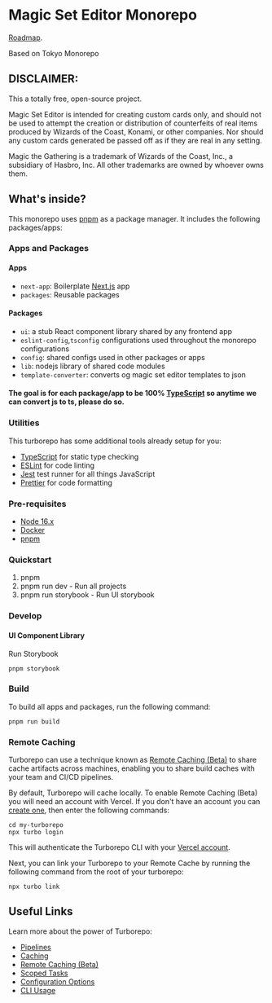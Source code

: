 # Magic Set Editor Monorepo

[Roadmap](https://github.com/webkoils/magic-set-editor/wiki).

Based on Tokyo Monorepo

## DISCLAIMER:

This a totally free, open-source project. 

Magic Set Editor is intended for creating custom cards only, and should not be used to attempt the creation or distribution of counterfeits of real items produced by Wizards of the Coast, Konami, or other companies. Nor should any custom cards generated be passed off as if they are real in any setting.

Magic the Gathering is a trademark of Wizards of the Coast, Inc., a subsidiary of Hasbro, Inc.
All other trademarks are owned by whoever owns them.

## What's inside?

This monorepo uses [pnpm](https://pnpm.io/) as a package manager. It includes the following packages/apps:

### Apps and Packages

#### Apps

- `next-app`: Boilerplate [Next.js](https://nextjs.org) app
- `packages`: Reusable packages

#### Packages

- `ui`: a stub React component library shared by any frontend app
- `eslint-config`,`tsconfig` configurations used throughout the monorepo configurations
- `config`: shared configs used in other packages or apps
- `lib`: nodejs library of shared code modules
- `template-converter`: converts og magic set editor templates to json

#### The goal is for each package/app to be 100% [TypeScript](https://www.typescriptlang.org/) so anytime we can convert js to ts, please do so.

### Utilities

This turborepo has some additional tools already setup for you:

- [TypeScript](https://www.typescriptlang.org/) for static type checking
- [ESLint](https://eslint.org/) for code linting
- [Jest](https://jestjs.io) test runner for all things JavaScript
- [Prettier](https://prettier.io) for code formatting

### Pre-requisites

- [Node 16.x](https://nodejs.org/en/)
- [Docker](https://docs.docker.com/get-docker/)
- [pnpm](https://pnpm.io/installation)

### Quickstart

1. pnpm
2. pnpm run dev - Run all projects
3. pnpm run storybook - Run UI storybook

### Develop

#### UI Component Library

Run Storybook

```
pnpm storybook
```

### Build

To build all apps and packages, run the following command:

```
pnpm run build
```

### Remote Caching

Turborepo can use a technique known as [Remote Caching (Beta)](https://turborepo.org/docs/features/remote-caching) to share cache artifacts across machines, enabling you to share build caches with your team and CI/CD pipelines.

By default, Turborepo will cache locally. To enable Remote Caching (Beta) you will need an account with Vercel. If you don't have an account you can [create one](https://vercel.com/signup), then enter the following commands:

```
cd my-turborepo
npx turbo login
```

This will authenticate the Turborepo CLI with your [Vercel account](https://vercel.com/docs/concepts/personal-accounts/overview).

Next, you can link your Turborepo to your Remote Cache by running the following command from the root of your turborepo:

```
npx turbo link
```

## Useful Links

Learn more about the power of Turborepo:

- [Pipelines](https://turborepo.org/docs/features/pipelines)
- [Caching](https://turborepo.org/docs/features/caching)
- [Remote Caching (Beta)](https://turborepo.org/docs/features/remote-caching)
- [Scoped Tasks](https://turborepo.org/docs/features/scopes)
- [Configuration Options](https://turborepo.org/docs/reference/configuration)
- [CLI Usage](https://turborepo.org/docs/reference/command-line-reference)

